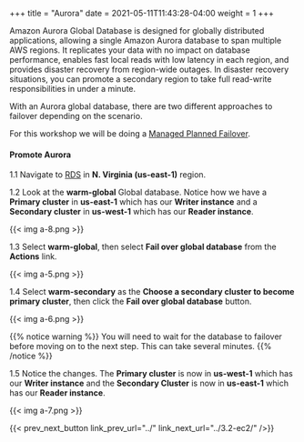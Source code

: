 +++
title = "Aurora"
date =  2021-05-11T11:43:28-04:00
weight = 1
+++

Amazon Aurora Global Database is designed for globally distributed applications, allowing a single Amazon Aurora database to span multiple AWS regions. It replicates your data with no impact on database performance, enables fast local reads with low latency in each region, and provides disaster recovery from region-wide outages. In disaster recovery situations, you can promote a secondary region to take full read-write responsibilities in under a minute.

With an Aurora global database, there are two different approaches to failover depending on the scenario.  

For this workshop we will be doing a [Managed Planned Failover](https://docs.aws.amazon.com/AmazonRDS/latest/AuroraUserGuide/aurora-global-database-disaster-recovery.html).

#### Promote Aurora

1.1 Navigate to [RDS](https://us-east-1.console.aws.amazon.com/rds/home?region=us-east-1#databases:) in **N. Virginia (us-east-1)** region.

1.2 Look at the **warm-global** Global database. Notice how we have a **Primary cluster** in **us-east-1** which has our **Writer instance** and a **Secondary cluster** in **us-west-1** which has our **Reader instance**.

{{< img a-8.png >}}

1.3 Select **warm-global**, then select **Fail over global database** from the **Actions** link.

{{< img a-5.png >}}

1.4 Select **warm-secondary** as the **Choose a secondary cluster to become primary cluster**, then click the **Fail over global database** button.

{{< img a-6.png >}}

{{% notice warning %}}
You will need to wait for the database to failover before moving on to the next step.  This can take several minutes.
{{% /notice %}}

1.5 Notice the changes. The **Primary cluster** is now in **us-west-1** which has our **Writer instance** and the **Secondary Cluster** is now in **us-east-1** which has our **Reader instance**.

{{< img a-7.png >}}

{{< prev_next_button link_prev_url="../" link_next_url="../3.2-ec2/" />}}

